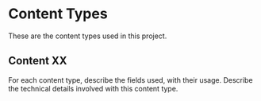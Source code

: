 Content Types
=============

These are the content types used in this project.

## Content XX
For each content type, describe the fields used, with their usage.
Describe the technical details involved with this content type.

